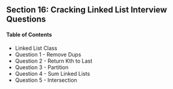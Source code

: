## Section 16: Cracking Linked List Interview Questions

#### Table of Contents
- Linked List Class
- Question 1 - Remove Dups
- Question 2 - Return Kth to Last
- Question 3 - Partition
- Question 4 - Sum Linked Lists
- Question 5 - Intersection